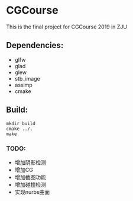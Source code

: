 # CGCourse

This is the final project for CGCourse 2019 in ZJU

## Dependencies:

- glfw
- glad 
- glew
- stb_image
- assimp
- cmake

## Build:

```
mkdir build
cmake ../.
make
```

### TODO:

* 增加阴影检测
* 增加CG
* 增加截图功能
* 增加碰撞检测
* 实现nurbs曲面